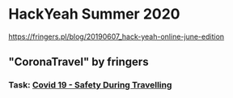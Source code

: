# HackYeah Summer 2020

https://fringers.pl/blog/20190607_hack-yeah-online-june-edition

## "CoronaTravel" by fringers
### Task: [Covid 19 - Safety During Travelling](https://hackyeah.pl/tasks-prizes/)

